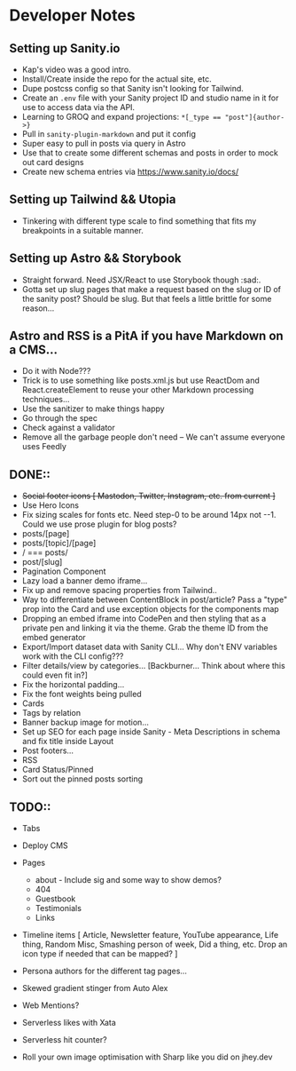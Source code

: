 # Developer Notes

## Setting up Sanity.io
- Kap's video was a good intro.
- Install/Create inside the repo for the actual site, etc.
- Dupe postcss config so that Sanity isn't looking for Tailwind.
- Create an `.env` file with your Sanity project ID and studio name in it for use to access data via the API.
- Learning to GROQ and expand projections: `*[_type == "post"]{author->}`
- Pull in `sanity-plugin-markdown` and put it config
- Super easy to pull in posts via query in Astro
- Use that to create some different schemas and posts in order to mock out card designs
- Create new schema entries via https://www.sanity.io/docs/

## Setting up Tailwind && Utopia
- Tinkering with different type scale to find something that fits my breakpoints in a suitable manner.

## Setting up Astro && Storybook
- Straight forward. Need JSX/React to use Storybook though :sad:.
- Gotta set up slug pages that make a request based on the slug or ID of the sanity post? Should be slug. But that feels a little brittle for some reason...

## Astro and RSS is a PitA if you have Markdown on a CMS...
- Do it with Node???
- Trick is to use something like posts.xml.js but use ReactDom and React.createElement to reuse your other Markdown processing techniques...
- Use the sanitizer to make things happy
- Go through the spec
- Check against a validator
- Remove all the garbage people don't need – We can't assume everyone uses Feedly

## DONE::
- ~~Social footer icons [ Mastodon, Twitter, Instagram, etc. from current ]~~
- Use Hero Icons
- Fix sizing scales for fonts etc. Need step-0 to be around 14px not --1. Could we use prose plugin for blog posts?
- posts/[page]
- posts/[topic]/[page]
- / === posts/
- post/[slug]
- Pagination Component
- Lazy load a banner demo iframe...
- Fix up and remove spacing properties from Tailwind..
- Way to differentiate between ContentBlock in post/article? Pass a "type" prop into the Card and use exception objects for the components map
- Dropping an embed iframe into CodePen and then styling that as a private pen and linking it via the theme. Grab the theme ID from the embed generator
- Export/Import dataset data with Sanity CLI... Why don't ENV variables work with the CLI config???
- Filter details/view by categories... [Backburner... Think about where this could even fit in?]
- Fix the horizontal padding...
- Fix the font weights being pulled
- Cards
- Tags by relation
- Banner backup image for motion...
- Set up SEO for each page inside Sanity - Meta Descriptions in schema and fix title inside Layout
- Post footers...
- RSS 
- Card Status/Pinned
- Sort out the pinned posts sorting

## TODO::
- Tabs
- Deploy CMS
- Pages
  - about - Include sig and some way to show demos?
  - 404
  - Guestbook
  - Testimonials
  - Links
- Timeline items [ Article, Newsletter feature, YouTube appearance, Life thing, Random Misc, Smashing person of week, Did a thing, etc. Drop an icon type if needed that can be mapped? ]
- Persona authors for the different tag pages...

- Skewed gradient stinger from Auto Alex
- Web Mentions?
- Serverless likes with Xata
- Serverless hit counter?
- Roll your own image optimisation with Sharp like you did on jhey.dev